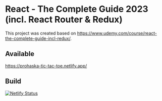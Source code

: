 # React - The Complete Guide 2023 (incl. React Router & Redux)
This project was created based on https://www.udemy.com/course/react-the-complete-guide-incl-redux/.

## Available 
https://prohaska-tic-tac-toe.netlify.app/

## Build
[![Netlify Status](https://api.netlify.com/api/v1/badges/633188b9-1c05-4f04-8fda-32385938fcac/deploy-status)](https://app.netlify.com/sites/prohaska-tic-tac-toe/deploys)
